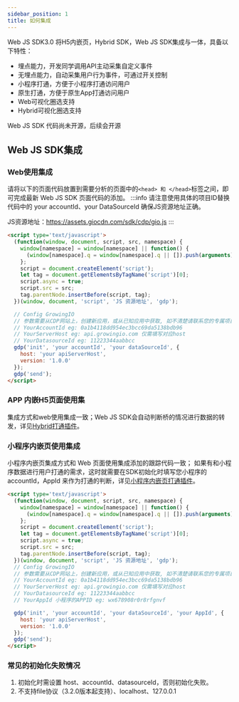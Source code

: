 ```yaml
---
sidebar_position: 1
title: 如何集成
---
```


Web JS SDK3.0 将H5内嵌页，Hybrid SDK，Web JS SDK集成与一体，具备以下特性：
* 埋点能力，开发同学调用API主动采集自定义事件
* 无埋点能力，自动采集用户行为事件，可通过开关控制
* 小程序打通，方便于小程序打通访问用户
* 原生打通，方便于原生App打通访问用户
* Web可视化圈选支持
* Hybrid可视化圈选支持

Web JS SDK 代码尚未开源，后续会开源

## Web JS SDK集成

### Web使用集成
请将以下的页面代码放置到需要分析的页面中的`<head> 和 </head>`标签之间，即可完成最新 Web JS SDK 页面代码的添加。
:::info
请注意使用具体的项目ID替换代码中的 your accountId、your DataSourceId 确保JS资源地址正确。

JS资源地址：https://assets.giocdn.com/sdk/cdp/gio.js
:::

```html
<script type='text/javascript'>
  (function(window, document, script, src, namespace) {
    window[namespace] = window[namespace] || function() {
      (window[namespace].q = window[namespace].q || []).push(arguments)
    };
    script = document.createElement('script');
    let tag = document.getElementsByTagName('script')[0];
    script.async = true;
    script.src = src;
    tag.parentNode.insertBefore(script, tag);
  })(window, document, 'script', 'JS 资源地址', 'gdp');

  // Config GrowingIO
  // 参数需要从CDP网站上，创建新应用，或从已知应用中获取, 如不清楚请联系您的专属项目经理
  // YourAccountId eg: 0a1b4118dd954ec3bcc69da5138bdb96
  // YourServerHost eg: api.growingio.com 仅需填写对应host
  // YourDatasourceId eg: 11223344aabbcc
  gdp('init', 'your accountId', 'your dataSourceId', {
    host: 'your apiServerHost',
    version: '1.0.0'
  });
  gdp('send');
</script>
```

### APP 内嵌H5页面使用集

集成方式和web使用集成一致；Web JS SDK会自动判断桥的情况进行数据的转发，详见[Hybrid打通插件](/docs/webjs/plugins#6-hybrid打通插件)。

### 小程序内嵌页使用集成
小程序内嵌页集成方式和 Web 页面使用集成添加的跟踪代码一致；
如果有和小程序数据进行用户打通的需求，这时就需要在SDK初始化时填写您小程序的 accountId，AppId 来作为打通的判断，详见[小程序内嵌页打通插件](/docs/webjs/plugins#7-小程序内嵌页打通插件)。
```html
<script type='text/javascript'>
  (function(window, document, script, src, namespace) {
    window[namespace] = window[namespace] || function() {
      (window[namespace].q = window[namespace].q || []).push(arguments)
    };
    script = document.createElement('script');
    let tag = document.getElementsByTagName('script')[0];
    script.async = true;
    script.src = src;
    tag.parentNode.insertBefore(script, tag);
  })(window, document, 'script', 'JS 资源地址', 'gdp');
  // Config GrowingIO
  // 参数需要从CDP网站上，创建新应用，或从已知应用中获取, 如不清楚请联系您的专属项目经理
  // YourAccountId eg: 0a1b4118dd954ec3bcc69da5138bdb96
  // YourServerHost eg: api.growingio.com 仅需填写对应host
  // YourDatasourceId eg: 11223344aabbcc
  // YourAppId 小程序的APPID eg: wx678908r0r8rfgnvf

  gdp('init', 'your accountId', 'your dataSourceId', 'your AppId', {
    host: 'your apiServerHost',
    version: '1.0.0'
  });
  gdp('send');
</script>
```


### 常见的初始化失败情况

1. 初始化时需设置 host、accountId、datasourceId，否则初始化失败。
2. 不支持file协议（3.2.0版本起支持）、localhost、127.0.0.1



